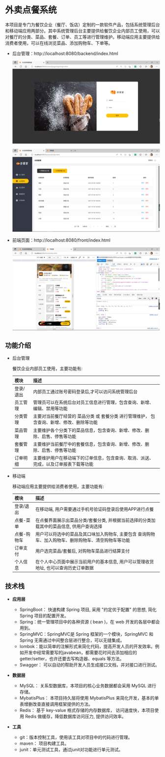 # 外卖点餐系统

本项目是专门为餐饮企业（餐厅、饭店）定制的一款软件产品，包括系统管理后台和移动端应用两部分。其中系统管理后台主要提供给餐饮企业内部员工使用，可以对餐厅的分类、菜品、套餐、订单、员工等进行管理维护。移动端应用主要提供给消费者使用，可以在线浏览菜品、添加购物车、下单等。

- 后台管理：http://localhost:8080/backend/index.html

  ![1](https://github.com/JaneDx/take_out_system/blob/main/images/1.png)

  ![1](https://github.com/JaneDx/take_out_system/blob/main/images/3.png)

- 前端页面：http://localhost:8080/front/index.html

  ![2](https://github.com/JaneDx/take_out_system/blob/main/images/2.png)



## 功能介绍

- 后台管理

  餐饮企业内部员工使用，主要功能有:

  | 模块      | 描述                                                         |
  | --------- | ------------------------------------------------------------ |
  | 登录/退出 | 内部员工通过账号密码登录后,才可以访问系统管理后台            |
  | 员工管理  | 管理员可以在系统后台对员工信息进行管理，包含查询、新增、编辑、禁用等功能 |
  | 分类管理  | 主要对当前餐厅经营的 菜品分类 或 套餐分类 进行管理维护， 包含查询、新增、修改、删除等功能 |
  | 菜品管理  | 主要维护各个分类下的菜品信息，包含查询、新增、修改、删除、启售、停售等功能 |
  | 套餐管理  | 主要维护当前餐厅中的套餐信息，包含查询、新增、修改、删除、启售、停售等功能 |
  | 订单明细  | 主要维护用户在移动端下的订单信息，包含查询、取消、派送、完成，以及订单报表下载等功能 |

- 移动端

  移动端应用主要提供给消费者使用，主要功能有:

  | 模块        | 描述                                                         |
  | ----------- | ------------------------------------------------------------ |
  | 登录/退出   | 在移动端, 用户需要通过手机号验证码登录后使用APP进行点餐      |
  | 点餐-菜单   | 在点餐界面展示出菜品分类/套餐分类, 并根据当前选择的分类加载其中的菜品信息, 供用户查询选择 |
  | 点餐-购物车 | 用户可以将选中的菜品及其口味加入购物车, 主要包含 查询购物车、加入购物车、删除购物车、清空购物车等功能 |
  | 订单支付    | 用户选完菜品/套餐后, 对购物车菜品进行结算支付                |
  | 个人信息    | 在个人中心页面中展示当前用户的基本信息, 用户可以管理收货地址, 也可以查询历史订单数据 |



## 技术栈

- **应用层**
  - SpringBoot： 快速构建 Spring 项目, 采用 "约定优于配置" 的思想, 简化 Spring 项目的配置开发。
  - Spring：统一管理项目中的各种资源 ( bean )，在 web 开发的各层中都会用到。
  - SpringMVC：SpringMVC是 Spring 框架的一个模块，SpringMVC 和 Spring 无需通过中间整合层进行整合，可以无缝集成。
  - lombok：能以简单的注解形式来简化代码，提高开发人员的开发效率。例如开发中经常需要写的javabean，都需要花时间去添加相应的 getter/setter，也许还要去写构造器、equals 等方法。
  - Swagger： 可以自动的帮助开发人员生成接口文档，并对接口进行测试。
- **数据层**
  - MySQL： 关系型数据库，本项目的核心业务数据都会采用 MySQL 进行存储。
  - MybatisPlus： 本项目持久层将使用 MybatisPlus 来简化开发，基本的单表增删改查直接调用框架提供的方法。
  - Redis： 基于 key-value 格式存储的内存数据库， 访问速度快，本项目使用 Redis 做缓存，降低数据库访问压力, 提供访问效率。

- **工具**
  - git：版本控制工具，使用该工具对项目中的代码进行管理。
  - maven： 项目构建工具。
  - junit：单元测试工具，通过junit对功能进行单元测试。
